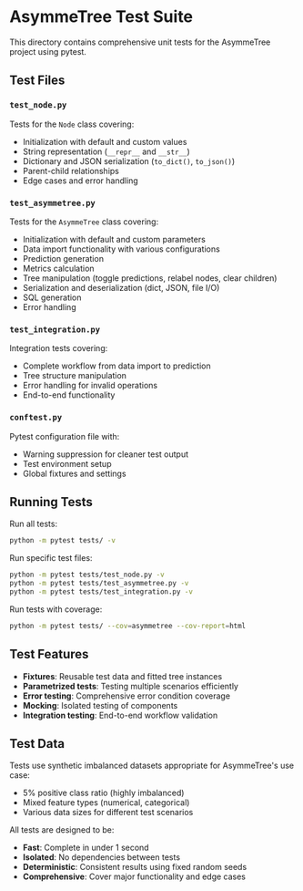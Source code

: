 # AsymmeTree Test Suite

This directory contains comprehensive unit tests for the AsymmeTree project using pytest.

## Test Files

### `test_node.py`
Tests for the `Node` class covering:
- Initialization with default and custom values
- String representation (`__repr__` and `__str__`)
- Dictionary and JSON serialization (`to_dict()`, `to_json()`)
- Parent-child relationships
- Edge cases and error handling

### `test_asymmetree.py`
Tests for the `AsymmeTree` class covering:
- Initialization with default and custom parameters
- Data import functionality with various configurations
- Prediction generation
- Metrics calculation
- Tree manipulation (toggle predictions, relabel nodes, clear children)
- Serialization and deserialization (dict, JSON, file I/O)
- SQL generation
- Error handling

### `test_integration.py`
Integration tests covering:
- Complete workflow from data import to prediction
- Tree structure manipulation
- Error handling for invalid operations
- End-to-end functionality

### `conftest.py`
Pytest configuration file with:
- Warning suppression for cleaner test output
- Test environment setup
- Global fixtures and settings

## Running Tests

Run all tests:
```bash
python -m pytest tests/ -v
```

Run specific test files:
```bash
python -m pytest tests/test_node.py -v
python -m pytest tests/test_asymmetree.py -v
python -m pytest tests/test_integration.py -v
```

Run tests with coverage:
```bash
python -m pytest tests/ --cov=asymmetree --cov-report=html
```

## Test Features

- **Fixtures**: Reusable test data and fitted tree instances
- **Parametrized tests**: Testing multiple scenarios efficiently
- **Error testing**: Comprehensive error condition coverage
- **Mocking**: Isolated testing of components
- **Integration testing**: End-to-end workflow validation

## Test Data

Tests use synthetic imbalanced datasets appropriate for AsymmeTree's use case:
- 5% positive class ratio (highly imbalanced)
- Mixed feature types (numerical, categorical)
- Various data sizes for different test scenarios

All tests are designed to be:
- **Fast**: Complete in under 1 second
- **Isolated**: No dependencies between tests
- **Deterministic**: Consistent results using fixed random seeds
- **Comprehensive**: Cover major functionality and edge cases 